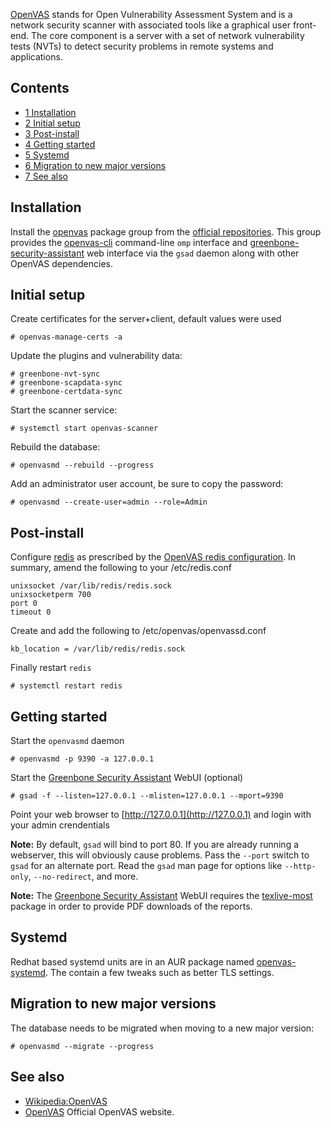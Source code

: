 [OpenVAS](http://www.openvas.org/) stands for Open Vulnerability Assessment System and is a network security scanner with associated tools like a graphical user front-end. The core component is a server with a set of network vulnerability tests (NVTs) to detect security problems in remote systems and applications.

## Contents

*   [1 Installation](#Installation)
*   [2 Initial setup](#Initial_setup)
*   [3 Post-install](#Post-install)
*   [4 Getting started](#Getting_started)
*   [5 Systemd](#Systemd)
*   [6 Migration to new major versions](#Migration_to_new_major_versions)
*   [7 See also](#See_also)

## Installation

Install the [openvas](https://www.archlinux.org/groups/x86_64/openvas/) package group from the [official repositories](/index.php/Official_repositories "Official repositories"). This group provides the [openvas-cli](https://www.archlinux.org/packages/?name=openvas-cli) command-line `omp` interface and [greenbone-security-assistant](https://www.archlinux.org/packages/?name=greenbone-security-assistant) web interface via the `gsad` daemon along with other OpenVAS dependencies.

## Initial setup

Create certificates for the server+client, default values were used

```
# openvas-manage-certs -a

```

Update the plugins and vulnerability data:

```
# greenbone-nvt-sync
# greenbone-scapdata-sync
# greenbone-certdata-sync

```

Start the scanner service:

```
# systemctl start openvas-scanner

```

Rebuild the database:

```
# openvasmd --rebuild --progress

```

Add an administrator user account, be sure to copy the password:

```
# openvasmd --create-user=admin --role=Admin

```

## Post-install

Configure [redis](https://www.archlinux.org/packages/?name=redis) as prescribed by the [OpenVAS redis configuration](https://svn.wald.intevation.org/svn/openvas/tags/openvas-scanner-release-5.0.3/doc/redis_config.txt). In summary, amend the following to your /etc/redis.conf

```
unixsocket /var/lib/redis/redis.sock
unixsocketperm 700
port 0
timeout 0

```

Create and add the following to /etc/openvas/openvassd.conf

```
kb_location = /var/lib/redis/redis.sock

```

Finally restart `redis`

```
# systemctl restart redis

```

## Getting started

Start the `openvasmd` daemon

```
# openvasmd -p 9390 -a 127.0.0.1

```

Start the [Greenbone Security Assistant](http://www.greenbone.net/technology/openvas.html) WebUI (optional)

```
# gsad -f --listen=127.0.0.1 --mlisten=127.0.0.1 --mport=9390

```

Point your web browser to [http://127.0.0.1](http://127.0.0.1) and login with your admin crendentials

**Note:** By default, `gsad` will bind to port 80\. If you are already running a webserver, this will obviously cause problems. Pass the `--port` switch to `gsad` for an alternate port. Read the `gsad` man page for options like `--http-only`, `--no-redirect`, and more.

**Note:** The [Greenbone Security Assistant](http://www.greenbone.net/technology/openvas.html) WebUI requires the [texlive-most](https://www.archlinux.org/groups/x86_64/texlive-most/) package in order to provide PDF downloads of the reports.

## Systemd

Redhat based systemd units are in an AUR package named [openvas-systemd](https://aur.archlinux.org/packages/openvas-systemd/). The contain a few tweaks such as better TLS settings.

## Migration to new major versions

The database needs to be migrated when moving to a new major version:

```
# openvasmd --migrate --progress

```

## See also

*   [Wikipedia:OpenVAS](https://en.wikipedia.org/wiki/OpenVAS "wikipedia:OpenVAS")
*   [OpenVAS](http://www.openvas.org/) Official OpenVAS website.